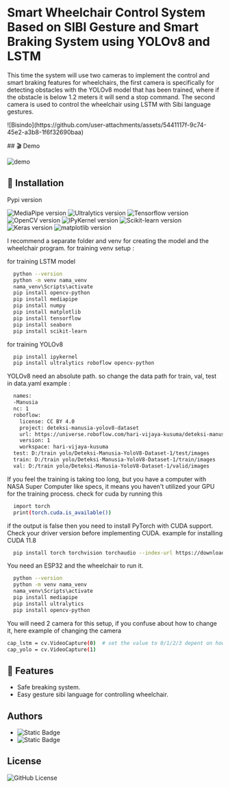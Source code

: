 
# Smart Wheelchair Control System Based on SIBI Gesture and Smart Braking System using YOLOv8 and LSTM

This time the system will use two cameras to implement the control and smart braking features for wheelchairs, the first camera is specifically for detecting obstacles with the YOLOv8 model that has been trained, where if the obstacle is below 1.2 meters it will send a stop command. The second camera is used to control the wheelchair using LSTM with Sibi language gestures.

<p allign="center">
![Bisindo](https://github.com/user-attachments/assets/5441117f-9c74-45e2-a3b8-1f6f32690baa)
</p>
## 🎬 Demo

![demo](https://github.com/user-attachments/assets/6df1c74a-0625-4650-8092-10bbafc2a47d)


## 🔨 Installation

Pypi version

![MediaPipe version](https://img.shields.io/badge/MediaPipe-v0.10.14-blue)
![Ultralytics version](https://img.shields.io/badge/Ultralytics-v8.1.42-pink)
![Tensorflow version](https://img.shields.io/badge/Tensorflow-v2.10.1-orange)
![OpenCV version](https://img.shields.io/badge/OpenCV-v4.9.0.80-green)
![IPyKernel version](https://img.shields.io/badge/IPyKernel-v6.29.4-yellow)
![Scikit-learn version](https://img.shields.io/badge/scikitlearn-v1.5.1-black)
![Keras version](https://img.shields.io/badge/Keras-v3.5.0-purple)
![matplotlib version](https://img.shields.io/badge/matplotlib-v3.9.2-red)


I recommend a separate folder and venv for creating the model and the wheelchair program. for training venv setup :

for training LSTM model
```bash
  python --version
  python -m venv nama_venv
  nama_venv\Scripts\activate
  pip install opencv-python
  pip install mediapipe
  pip install numpy
  pip install matplotlib
  pip install tensorflow
  pip install seaborn
  pip install scikit-learn
```
for training YOLOv8
```bash
  pip install ipykernel
  pip install ultralytics roboflow opencv-python
```

YOLOv8 need an absolute path. so change the data path for train, val, test in data.yaml example :

```bash
  names:
  -Manusia
  nc: 1
  roboflow:
    license: CC BY 4.0
    project: deteksi-manusia-yolov8-dataset
    url: https://universe.roboflow.com/hari-vijaya-kusuma/deteksi-manusia-yolov8-dataset/dataset/1
    version: 1
    workspace: hari-vijaya-kusuma
  test: D:/train yolo/Deteksi-Manusia-YoloV8-Dataset-1/test/images
  train: D:/train yolo/Deteksi-Manusia-YoloV8-Dataset-1/train/images
  val: D:/train yolo/Deteksi-Manusia-YoloV8-Dataset-1/valid/images
```

If you feel the training is taking too long, but you have a computer with NASA Super Computer like specs, it means you haven't utilized your GPU for the training process. check for cuda by running this

```bash
  import torch
  print(torch.cuda.is_available())
```

if the output is false then you need to install PyTorch with CUDA support. Check your driver version before implementing CUDA. example for installing CUDA 11.8

```bash
  pip install torch torchvision torchaudio --index-url https://download.pytorch.org/whl/cu118
```

You need an ESP32 and the wheelchair to run it.
```bash
  python --version
  python -m venv nama_venv
  nama_venv\Scripts\activate
  pip install mediapipe
  pip install ultralytics
  pip install opencv-python
```

You will need 2 camera for this setup, if you confuse about how to change it, here example of changing the camera
```bash
cap_lstm = cv.VideoCapture(0)  # set the value to 0/1/2/3 depent on how many camera you have
cap_yolo = cv.VideoCapture(1)
```
## 🍿 Features

- Safe breaking system.
- Easy gesture sibi language for controlling wheelchair.



## Authors

- <img alt="Static Badge" src="https://img.shields.io/badge/AgungHari-black?style=social&logo=github&link=https%3A%2F%2Fgithub.com%2FAgungHari">
- <img alt="Static Badge" src="https://img.shields.io/badge/Deva-black?style=social&logo=github">


## License

<img alt="GitHub License" src="https://img.shields.io/github/license/AgungHari/Smart-Wheelchair-Control-System-Based-on-SIBI-Gesture-and-Smart-Braking-System-using-YOLOv8-and-LSTM">


